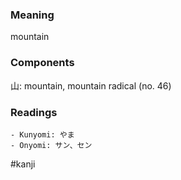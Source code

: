 ### Meaning

mountain

### Components

山: mountain, mountain radical (no. 46)

### Readings

```
- Kunyomi: やま
- Onyomi: サン、セン
```

#kanji